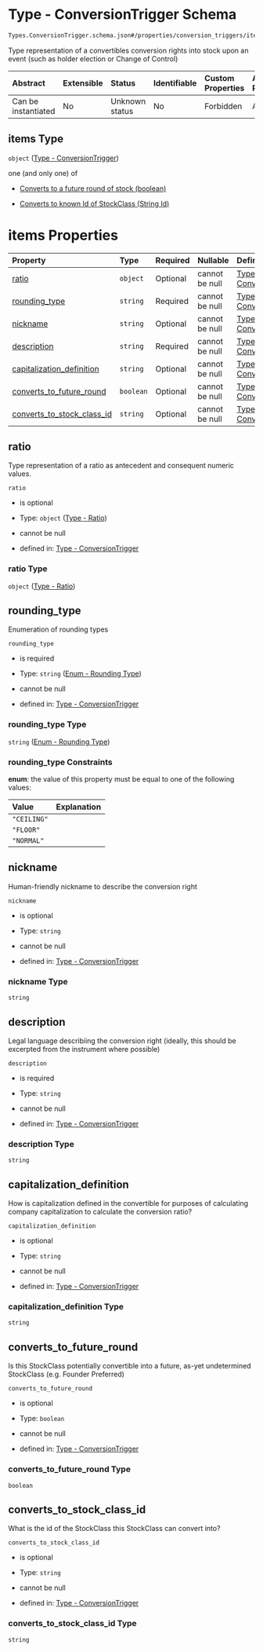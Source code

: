 # Type - ConversionTrigger Schema

```txt
Types.ConversionTrigger.schema.json#/properties/conversion_triggers/items
```

Type representation of a convertibles conversion rights into stock upon an event (such as holder election or Change of Control)

| Abstract            | Extensible | Status         | Identifiable | Custom Properties | Additional Properties | Access Restrictions | Defined In                                                                                |
| :------------------ | :--------- | :------------- | :----------- | :---------------- | :-------------------- | :------------------ | :---------------------------------------------------------------------------------------- |
| Can be instantiated | No         | Unknown status | No           | Forbidden         | Allowed               | none                | [Convertible.schema.json*](../out/objects/Convertible.schema.json "open original schema") |

## items Type

`object` ([Type - ConversionTrigger](convertible-1-properties-convertible---typesconversiontriggerschemajson-array-type---conversiontrigger.md))

one (and only one) of

*   [Converts to a future round of stock (boolean)](conversiontrigger-oneof-converts-to-a-future-round-of-stock-boolean.md "check type definition")

*   [Converts to known Id of StockClass (String Id)](conversiontrigger-oneof-converts-to-known-id-of-stockclass-string-id.md "check type definition")

# items Properties

| Property                                                  | Type      | Required | Nullable       | Defined by                                                                                                                                                          |
| :-------------------------------------------------------- | :-------- | :------- | :------------- | :------------------------------------------------------------------------------------------------------------------------------------------------------------------ |
| [ratio](#ratio)                                           | `object`  | Optional | cannot be null | [Type - ConversionTrigger](stockclassconversionrights-properties-type---ratio.md "Types.Ratio.schema.json#/properties/ratio")                                       |
| [rounding_type](#rounding_type)                           | `string`  | Required | cannot be null | [Type - ConversionTrigger](stockclassconversionrights-properties-enum---rounding-type.md "Enums.Rounding.schema.json#/properties/rounding_type")                    |
| [nickname](#nickname)                                     | `string`  | Optional | cannot be null | [Type - ConversionTrigger](conversiontrigger-properties-nickname.md "Types.ConversionTrigger.schema.json#/properties/nickname")                                     |
| [description](#description)                               | `string`  | Required | cannot be null | [Type - ConversionTrigger](conversiontrigger-properties-description.md "Types.ConversionTrigger.schema.json#/properties/description")                               |
| [capitalization_definition](#capitalization_definition)   | `string`  | Optional | cannot be null | [Type - ConversionTrigger](conversiontrigger-properties-capitalization_definition.md "Types.ConversionTrigger.schema.json#/properties/capitalization_definition")   |
| [converts_to_future_round](#converts_to_future_round)     | `boolean` | Optional | cannot be null | [Type - ConversionTrigger](conversiontrigger-properties-converts_to_future_round.md "Types.ConversionTrigger.schema.json#/properties/converts_to_future_round")     |
| [converts_to_stock_class_id](#converts_to_stock_class_id) | `string`  | Optional | cannot be null | [Type - ConversionTrigger](conversiontrigger-properties-converts_to_stock_class_id.md "Types.ConversionTrigger.schema.json#/properties/converts_to_stock_class_id") |

## ratio

Type representation of a ratio as antecedent and consequent numeric values.

`ratio`

*   is optional

*   Type: `object` ([Type - Ratio](stockclassconversionrights-properties-type---ratio.md))

*   cannot be null

*   defined in: [Type - ConversionTrigger](stockclassconversionrights-properties-type---ratio.md "Types.Ratio.schema.json#/properties/ratio")

### ratio Type

`object` ([Type - Ratio](stockclassconversionrights-properties-type---ratio.md))

## rounding_type

Enumeration of rounding types

`rounding_type`

*   is required

*   Type: `string` ([Enum - Rounding Type](stockclassconversionrights-properties-enum---rounding-type.md))

*   cannot be null

*   defined in: [Type - ConversionTrigger](stockclassconversionrights-properties-enum---rounding-type.md "Enums.Rounding.schema.json#/properties/rounding_type")

### rounding_type Type

`string` ([Enum - Rounding Type](stockclassconversionrights-properties-enum---rounding-type.md))

### rounding_type Constraints

**enum**: the value of this property must be equal to one of the following values:

| Value       | Explanation |
| :---------- | :---------- |
| `"CEILING"` |             |
| `"FLOOR"`   |             |
| `"NORMAL"`  |             |

## nickname

Human-friendly nickname to describe the conversion right

`nickname`

*   is optional

*   Type: `string`

*   cannot be null

*   defined in: [Type - ConversionTrigger](conversiontrigger-properties-nickname.md "Types.ConversionTrigger.schema.json#/properties/nickname")

### nickname Type

`string`

## description

Legal language describiing the conversion right (ideally, this should be excerpted from the instrument where possible)

`description`

*   is required

*   Type: `string`

*   cannot be null

*   defined in: [Type - ConversionTrigger](conversiontrigger-properties-description.md "Types.ConversionTrigger.schema.json#/properties/description")

### description Type

`string`

## capitalization_definition

How is capitalization defined in the convertible for purposes of calculating company capitalization to calculate the conversion ratio?

`capitalization_definition`

*   is optional

*   Type: `string`

*   cannot be null

*   defined in: [Type - ConversionTrigger](conversiontrigger-properties-capitalization_definition.md "Types.ConversionTrigger.schema.json#/properties/capitalization_definition")

### capitalization_definition Type

`string`

## converts_to_future_round

Is this StockClass potentially convertible into a future, as-yet undetermined StockClass (e.g. Founder Preferred)

`converts_to_future_round`

*   is optional

*   Type: `boolean`

*   cannot be null

*   defined in: [Type - ConversionTrigger](conversiontrigger-properties-converts_to_future_round.md "Types.ConversionTrigger.schema.json#/properties/converts_to_future_round")

### converts_to_future_round Type

`boolean`

## converts_to_stock_class_id

What is the id of the StockClass this StockClass can convert into?

`converts_to_stock_class_id`

*   is optional

*   Type: `string`

*   cannot be null

*   defined in: [Type - ConversionTrigger](conversiontrigger-properties-converts_to_stock_class_id.md "Types.ConversionTrigger.schema.json#/properties/converts_to_stock_class_id")

### converts_to_stock_class_id Type

`string`
